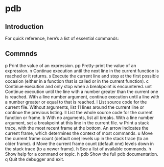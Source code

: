# pdb

## Introduction

For quick reference, here’s a list of essential commands:

## Commnds

p	Print the value of an expression.
pp	Pretty-print the value of an expression.
n	Continue execution until the next line in the current function is reached or it returns.
s	Execute the current line and stop at the first possible occasion (either in a function that is called or in the current function).
c	Continue execution and only stop when a breakpoint is encountered.
unt	Continue execution until the line with a number greater than the current one is reached. With a line number argument, continue execution until a line with a number greater or equal to that is reached.
l	List source code for the current file. Without arguments, list 11 lines around the current line or continue the previous listing.
ll	List the whole source code for the current function or frame.
b	With no arguments, list all breaks. With a line number argument, set a breakpoint at this line in the current file.
w	Print a stack trace, with the most recent frame at the bottom. An arrow indicates the current frame, which determines the context of most commands.
u	Move the current frame count (default one) levels up in the stack trace (to an older frame).
d	Move the current frame count (default one) levels down in the stack trace (to a newer frame).
h	See a list of available commands.
h <topic>	Show help for a command or topic.
h pdb	Show the full pdb documentation.
q	Quit the debugger and exit.
